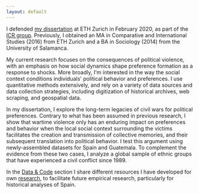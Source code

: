 ```yaml
---
layout: default
---
```


I defended [my dissertation](./dissertation.md) at ETH Zurich in February 2020, as part of the [ICR group](https://icr.ethz.ch/).
Previously, I obtained an MA in Comparative and International Studies (2016) from ETH Zurich and a BA in Sociology (2014) from the University of Salamanca.

My current research focuses on the consequences of political violence, with an emphasis on how social dynamics shape preference formation as a response to shocks. More broadly, I'm interested in the way the social context conditions individuals' political behavior and preferences. I use quantitative methods extensively, and rely on a variety of data sources and data collection strategies, including digitization of historical archives, web scraping, and geospatial data.

In my dissertation, I explore the long-term legacies of civil wars for political preferences. Contrary to what has been assumed in previous research, I show that wartime violence only has an enduring impact on preferences and behavior when the local social context surrounding the victims facilitates the creation and transmission of collective memories, and their subsequent translation into political behavior. I test this argument using newly-assembled datasets for Spain and Guatemala. To complement the evidence from these two cases, I analyze a global sample of ethnic groups that have experienced a civil conflict since 1989.

In the [Data & Code](./data.md) section I share different resources I have developed for own [research](./research.md), to facilitate future empirical research, particularly for historical analyses of Spain.
